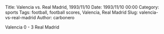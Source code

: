 Title: Valencia vs. Real Madrid, 1993/11/10
Date: 1993/11/10 00:00
Category: sports
Tags: football, football scores, Valencia, Real Madrid
Slug: valencia-vs-real-madrid
Author: carbonero


Valencia 0 - 3 Real Madrid
